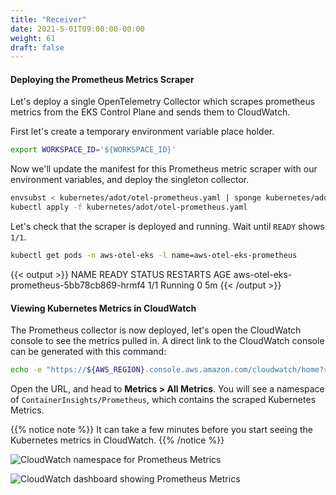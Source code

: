 ```yaml
---
title: "Receiver"
date: 2021-5-01T09:00:00-00:00
weight: 61
draft: false
---
```


#### Deploying the Prometheus Metrics Scraper

Let's deploy a single OpenTelemetry Collector which scrapes prometheus metrics from the EKS Control Plane and sends
them to CloudWatch.

First let's create a temporary environment variable place holder.
```bash
export WORKSPACE_ID='${WORKSPACE_ID}'
```

Now we'll update the manifest for this Prometheus metric scraper with our environment variables, and deploy the
singleton collector.
```bash
envsubst < kubernetes/adot/otel-prometheus.yaml | sponge kubernetes/adot/otel-prometheus.yaml
kubectl apply -f kubernetes/adot/otel-prometheus.yaml
```

Let's check that the scraper is deployed and running. Wait until `READY` shows `1/1`.
```bash
kubectl get pods -n aws-otel-eks -l name=aws-otel-eks-prometheus
```
{{< output >}}
NAME                                       READY   STATUS    RESTARTS   AGE
aws-otel-eks-prometheus-5bb78cb869-hrmf4   1/1     Running   0          5m
{{< /output >}}

#### Viewing Kubernetes Metrics in CloudWatch

The Prometheus collector is now deployed, let's open the CloudWatch console to see the metrics pulled in.
A direct link to the CloudWatch console can be generated with this command:
```bash
echo -e "https://${AWS_REGION}.console.aws.amazon.com/cloudwatch/home?region=${AWS_REGION}"
```

Open the URL, and head to **Metrics > All Metrics**. You will see a namespace of `ContainerInsights/Prometheus`,
which contains the scraped Kubernetes Metrics.

{{% notice note %}}
It can take a few minutes before you start seeing the Kubernetes metrics in CloudWatch.
{{% /notice %}}

![CloudWatch namespace for Prometheus Metrics](/images/observability-with-adot/cloudwatch-prometheus-metrics-namespace.png)

![CloudWatch dashboard showing Prometheus Metrics](/images/observability-with-adot/cloudwatch-prometheus-metrics-dashboard.png)

